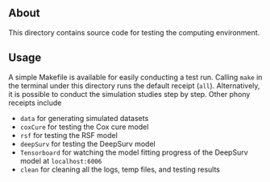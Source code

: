 ## About

This directory contains source code for testing the computing environment.


## Usage

A simple Makefile is available for easily conducting a test run.  Calling
`make` in the terminal under this directory runs the default receipt (`all`).
Alternatively, it is possible to conduct the simulation studies step by step.
Other phony receipts include

- `data` for generating simulated datasets
- `coxCure` for testing the Cox cure model
- `rsf` for testing the RSF model
- `deepSurv` for testing the DeepSurv model
- `Tensorboard` for watching the model fitting progress of the DeepSurv model
  at `localhost:6006`
- `clean` for cleaning all the logs, temp files, and testing results
